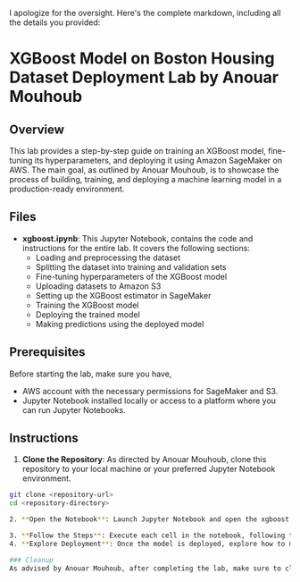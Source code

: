 I apologize for the oversight. Here's the complete markdown, including all the details you provided:

# XGBoost Model on Boston Housing Dataset Deployment Lab by Anouar Mouhoub

## Overview

This lab provides a step-by-step guide on training an XGBoost model, fine-tuning its hyperparameters, and deploying it using Amazon SageMaker on AWS. The main goal, as outlined by Anouar Mouhoub, is to showcase the process of building, training, and deploying a machine learning model in a production-ready environment.

## Files

- **xgboost.ipynb**: This Jupyter Notebook, contains the code and instructions for the entire lab. It covers the following sections:
  - Loading and preprocessing the dataset
  - Splitting the dataset into training and validation sets
  - Fine-tuning hyperparameters of the XGBoost model
  - Uploading datasets to Amazon S3
  - Setting up the XGBoost estimator in SageMaker
  - Training the XGBoost model
  - Deploying the trained model
  - Making predictions using the deployed model

## Prerequisites

Before starting the lab, make sure you have,

- AWS account with the necessary permissions for SageMaker and S3.
- Jupyter Notebook installed locally or access to a platform where you can run Jupyter Notebooks.

## Instructions

1. **Clone the Repository**: As directed by Anouar Mouhoub, clone this repository to your local machine or your preferred Jupyter Notebook environment.

```bash
git clone <repository-url>
cd <repository-directory>

2. **Open the Notebook**: Launch Jupyter Notebook and open the xgboost.ipynb notebook.

3. **Follow the Steps**: Execute each cell in the notebook, following the instructions provided. This includes loading the dataset, splitting the data, fine-tuning the XGBoost model, and deploying it using SageMaker.
4. **Explore Deployment**: Once the model is deployed, explore how to make predictions using the deployed endpoint. Understand the deployment configurations and considerations.

### Cleanup
As advised by Anouar Mouhoub, after completing the lab, make sure to clean up resources to avoid unnecessary costs. This may include stopping or deleting the SageMaker endpoint and deleting any unused S3 buckets.


